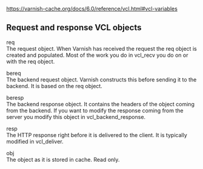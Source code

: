 
https://varnish-cache.org/docs/6.0/reference/vcl.html#vcl-variables


## Request and response VCL objects
req  
The request object. When Varnish has received the request the req object is created and populated. Most of the work you do in vcl_recv you do on or with the req object.  

bereq  
The backend request object. Varnish constructs this before sending it to the backend. It is based on the req object.


beresp  
The backend response object. It contains the headers of the object coming from the backend. If you want to modify the response coming from the server you modify this object in vcl_backend_response.


resp  
The HTTP response right before it is delivered to the client. It is typically modified in vcl_deliver.


obj  
The object as it is stored in cache. Read only.
